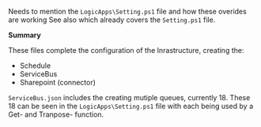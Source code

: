 Needs to mention the `LogicApps\Setting.ps1` file and how these overides are working
See also  which already covers the `Setting.ps1` file.

**Summary**

These files complete the configuration of the Inrastructure, creating the:
* Schedule
* ServiceBus
* Sharepoint (connector)

`ServiceBus.json` includes the creating mutiple queues, currently 18.  These 18 can be seen in the
`LogicApps\Setting.ps1` file with each being used by a Get- and Tranpose- function.




